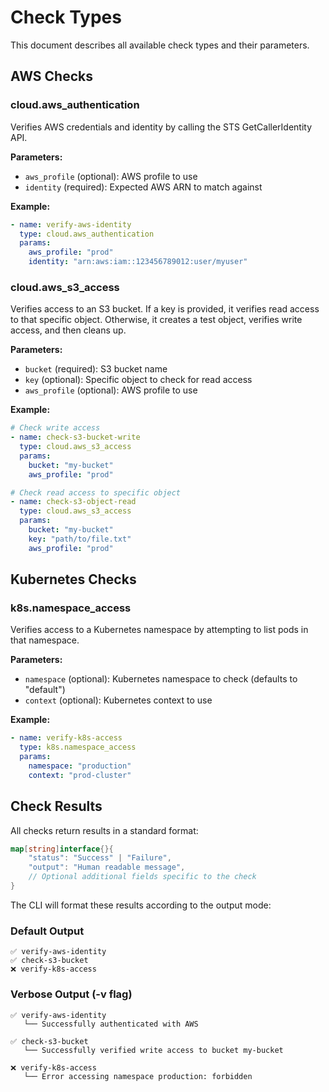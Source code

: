 # Check Types

This document describes all available check types and their parameters.

## AWS Checks

### cloud.aws_authentication

Verifies AWS credentials and identity by calling the STS GetCallerIdentity API.

**Parameters:**
- `aws_profile` (optional): AWS profile to use
- `identity` (required): Expected AWS ARN to match against

**Example:**
```yaml
- name: verify-aws-identity
  type: cloud.aws_authentication
  params:
    aws_profile: "prod"
    identity: "arn:aws:iam::123456789012:user/myuser"
```

### cloud.aws_s3_access

Verifies access to an S3 bucket. If a key is provided, it verifies read access to that specific object. Otherwise, it creates a test object, verifies write access, and then cleans up.

**Parameters:**
- `bucket` (required): S3 bucket name
- `key` (optional): Specific object to check for read access
- `aws_profile` (optional): AWS profile to use

**Example:**
```yaml
# Check write access
- name: check-s3-bucket-write
  type: cloud.aws_s3_access
  params:
    bucket: "my-bucket"
    aws_profile: "prod"

# Check read access to specific object
- name: check-s3-object-read
  type: cloud.aws_s3_access
  params:
    bucket: "my-bucket"
    key: "path/to/file.txt"
    aws_profile: "prod"
```

## Kubernetes Checks

### k8s.namespace_access

Verifies access to a Kubernetes namespace by attempting to list pods in that namespace.

**Parameters:**
- `namespace` (optional): Kubernetes namespace to check (defaults to "default")
- `context` (optional): Kubernetes context to use

**Example:**
```yaml
- name: verify-k8s-access
  type: k8s.namespace_access
  params:
    namespace: "production"
    context: "prod-cluster"
```

## Check Results

All checks return results in a standard format:

```go
map[string]interface{}{
    "status": "Success" | "Failure",
    "output": "Human readable message",
    // Optional additional fields specific to the check
}
```

The CLI will format these results according to the output mode:

### Default Output
```
✅ verify-aws-identity
✅ check-s3-bucket
❌ verify-k8s-access
```

### Verbose Output (-v flag)
```
✅ verify-aws-identity
   └── Successfully authenticated with AWS

✅ check-s3-bucket
   └── Successfully verified write access to bucket my-bucket

❌ verify-k8s-access
   └── Error accessing namespace production: forbidden
```
